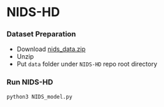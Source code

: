 # NIDS-HD

### Dataset Preparation

- Download [nids_data.zip](https://drive.google.com/file/d/1imCYc2ElBOVGpRJV2_1YbBquAAUynzOm/view?usp=share_link)
- Unzip
- Put `data` folder under `NIDS-HD` repo root directory

### Run NIDS-HD

`python3 NIDS_model.py`
